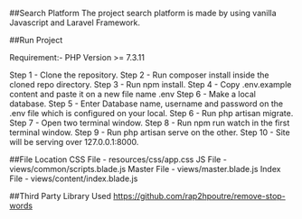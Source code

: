 ##Search Platform
The project search platform is made by using vanilla Javascript and Laravel Framework.

##Run Project

Requirement:-
PHP Version >= 7.3.11

Step 1 - Clone the repository.
Step 2 - Run composer install inside the cloned repo directory.
Step 3 - Run npm install.
Step 4 - Copy .env.example content and paste it on a new file name .env
Step 6 - Make a local database.
Step 5 - Enter Database name, username and password on the .env file which is configured on your local.
Step 6 - Run php artisan migrate.
Step 7 - Open two terminal window.
Step 8 - Run npm run watch in the first terminal window.
Step 9 - Run php artisan serve on the other.
Step 10 - Site will be serving over 127.0.0.1:8000.

##File Location
CSS File - resources/css/app.css
JS File - views/common/scripts.blade.js
Master File - views/master.blade.js
Index File - views/content/index.blade.js

##Third Party Library Used
https://github.com/rap2hpoutre/remove-stop-words
